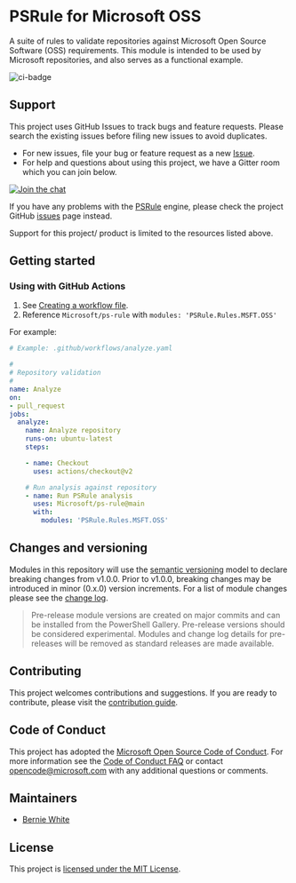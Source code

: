 # PSRule for Microsoft OSS

A suite of rules to validate repositories against Microsoft Open Source Software (OSS) requirements.
This module is intended to be used by Microsoft repositories, and also serves as a functional example.

![ci-badge]

## Support

This project uses GitHub Issues to track bugs and feature requests.
Please search the existing issues before filing new issues to avoid duplicates.

- For new issues, file your bug or feature request as a new [Issue].
- For help and questions about using this project, we have a Gitter room which you can join below.

[![Join the chat][chat-badge]][chat]

If you have any problems with the [PSRule][engine] engine, please check the project GitHub [issues](https://github.com/Microsoft/PSRule/issues) page instead.

Support for this project/ product is limited to the resources listed above.

## Getting started

### Using with GitHub Actions

1. See [Creating a workflow file](https://help.github.com/en/articles/configuring-a-workflow#creating-a-workflow-file).
2. Reference `Microsoft/ps-rule` with `modules: 'PSRule.Rules.MSFT.OSS'`

For example:

```yaml
# Example: .github/workflows/analyze.yaml

#
# Repository validation
#
name: Analyze
on:
- pull_request
jobs:
  analyze:
    name: Analyze repository
    runs-on: ubuntu-latest
    steps:

    - name: Checkout
      uses: actions/checkout@v2

    # Run analysis against repository
    - name: Run PSRule analysis
      uses: Microsoft/ps-rule@main
      with:
        modules: 'PSRule.Rules.MSFT.OSS'
```

## Changes and versioning

Modules in this repository will use the [semantic versioning](http://semver.org/) model to declare breaking changes from v1.0.0.
Prior to v1.0.0, breaking changes may be introduced in minor (0.x.0) version increments.
For a list of module changes please see the [change log](CHANGELOG.md).

> Pre-release module versions are created on major commits and can be installed from the PowerShell Gallery.
> Pre-release versions should be considered experimental.
> Modules and change log details for pre-releases will be removed as standard releases are made available.

## Contributing

This project welcomes contributions and suggestions.
If you are ready to contribute, please visit the [contribution guide](CONTRIBUTING.md).

## Code of Conduct

This project has adopted the [Microsoft Open Source Code of Conduct](https://opensource.microsoft.com/codeofconduct/).
For more information see the [Code of Conduct FAQ](https://opensource.microsoft.com/codeofconduct/faq/)
or contact [opencode@microsoft.com](mailto:opencode@microsoft.com) with any additional questions or comments.

## Maintainers

- [Bernie White](https://github.com/BernieWhite)

## License

This project is [licensed under the MIT License](LICENSE).

[issue]: https://github.com/Microsoft/PSRule.Rules.MSFT.OSS/issues
[install]: docs/scenarios/install-instructions.md
[ci-badge]: https://dev.azure.com/bewhite/PSRule.Rules.MSFT.OSS/_apis/build/status/PSRule.Rules.MSFT.OSS-CI?branchName=main
[module]: https://www.powershellgallery.com/packages/PSRule.Rules.MSFT.OSS
[engine]: https://github.com/Microsoft/PSRule
[chat]: https://gitter.im/PSRule/PSRule.Rules.MSFT.OSS?utm_source=badge&utm_medium=badge&utm_campaign=pr-badge&utm_content=badge
[chat-badge]: https://img.shields.io/static/v1.svg?label=chat&message=on%20gitter&color=informational&logo=gitter
